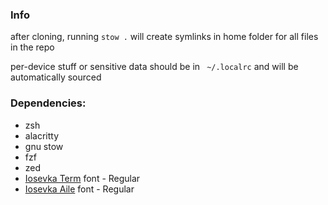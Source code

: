 ### Info

after cloning, running `stow .` will create symlinks in home folder for all files in the repo

per-device stuff or sensitive data should be in ` ~/.localrc` and will be automatically sourced


### Dependencies:
- zsh
- alacritty
- gnu stow
- fzf
- zed
- [Iosevka Term](https://github.com/be5invis/Iosevka/releases) font - Regular
- [Iosevka Aile](https://github.com/be5invis/Iosevka/releases) font - Regular
